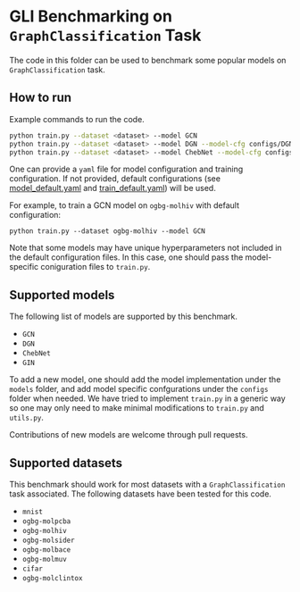 # GLI Benchmarking on `GraphClassification` Task

The code in this folder can be used to benchmark some popular models on `GraphClassification` task.


## How to run

Example commands to run the code.

```bash
python train.py --dataset <dataset> --model GCN 
python train.py --dataset <dataset> --model DGN --model-cfg configs/DGN.yaml
python train.py --dataset <dataset> --model ChebNet --model-cfg configs/ChebNet.yaml
```

One can provide a `yaml` file for model configuration and training configuration. If not provided, default configurations (see [model_default.yaml](https://github.com/Graph-Learning-Benchmarks/gli/blob/main/benchmarks/GraphClassification/configs/model_default.yaml) and [train_default.yaml](https://github.com/Graph-Learning-Benchmarks/gli/blob/main/benchmarks/GraphClassification/configs/train_default.yaml)) will be used. 

For example, to train a GCN model on `ogbg-molhiv` with default configuration:

```
python train.py --dataset ogbg-molhiv --model GCN 
```

Note that some models may have unique hyperparameters not included in the default configuration files. In this case, one should pass the model-specific coniguration files to `train.py`.

## Supported models

The following list of models are supported by this benchmark. 

- `GCN`
- `DGN`
- `ChebNet`
- `GIN`

To add a new model, one should add the model implementation under the `models` folder, and add model specific confgurations under the `configs` folder when needed. We have tried to implement `train.py` in a generic way so one may only need to make minimal modifications to `train.py` and `utils.py`.

Contributions of new models are welcome through pull requests. 

## Supported datasets

This benchmark should work for most datasets with a `GraphClassification` task associated. The following datasets have been tested for this code. 

- `mnist`
- `ogbg-molpcba`
- `ogbg-molhiv`
- `ogbg-molsider`
- `ogbg-molbace`
- `ogbg-molmuv`
- `cifar`
- `ogbg-molclintox`
